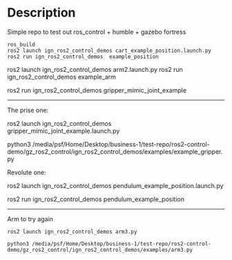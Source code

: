 # Description


Simple repo to test out ros_control + humble + gazebo fortress



```
ros_build
ros2 launch ign_ros2_control_demos cart_example_position.launch.py
ros2 run ign_ros2_control_demos  example_position
```



ros2 launch ign_ros2_control_demos arm2.launch.py
ros2 run ign_ros2_control_demos  example_arm

ros2 run ign_ros2_control_demos  gripper_mimic_joint_example


----

The prise one:

ros2 launch ign_ros2_control_demos gripper_mimic_joint_example.launch.py

python3 /media/psf/Home/Desktop/business-1/test-repo/ros2-control-demo/gz_ros2_control/ign_ros2_control_demos/examples/example_gripper.py


Revolute one:

ros2 launch ign_ros2_control_demos pendulum_example_position.launch.py

ros2 run ign_ros2_control_demos  pendulum_example_position


----




Arm to try again

```
ros2 launch ign_ros2_control_demos arm3.py

python3 /media/psf/Home/Desktop/business-1/test-repo/ros2-control-demo/gz_ros2_control/ign_ros2_control_demos/examples/arm3.py

```